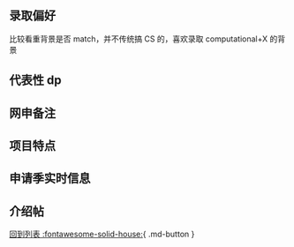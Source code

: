 ## 录取偏好

比较看重背景是否 match，并不传统搞 CS 的，喜欢录取 computational+X 的背景

## 代表性 dp

## 网申备注

## 项目特点

## 申请季实时信息

## 介绍帖

[回到列表 :fontawesome-solid-house:](选校梯度.md){ .md-button }
